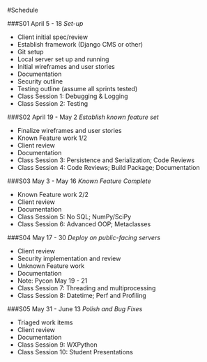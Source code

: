 #Schedule

###S01 April 5 - 18
*Set-up*
- Client initial spec/review
- Establish framework (Django CMS or other)
- Git setup
- Local server set up and running
- Initial wireframes and user stories
- Documentation
- Security outline
- Testing outline (assume all sprints tested)
- Class Session 1: Debugging & Logging
- Class Session 2: Testing

###S02 April 19 - May 2
*Establish known feature set*
- Finalize wireframes and user stories
- Known Feature work 1/2
- Client review
- Documentation
- Class Session 3: Persistence and Serialization; Code Reviews
- Class Session 4: Code Reviews; Build Package; Documentation

###S03 May 3 - May 16
*Known Feature Complete*
- Known Feature work 2/2
- Client review
- Documentation
- Class Session 5: No SQL; NumPy/SciPy
- Class Session 6: Advanced OOP; Metaclasses

###S04 May 17 - 30
*Deploy on public-facing servers*
- Client review
- Security implementation and review
- Unknown Feature work
- Documentation
- Note: Pycon May 19 - 21
- Class Session 7: Threading and multiprocessing
- Class Session 8: Datetime; Perf and Profiling

###S05 May 31 - June 13
*Polish and Bug Fixes*
- Triaged work items
- Client review
- Documentation
- Class Session 9: WXPython
- Class Session 10: Student Presentations